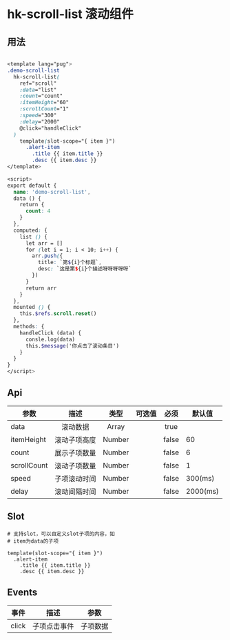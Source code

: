 # hk-scroll-list 滚动组件

## 用法

<template>
  <demo-scroll-list></demo-scroll-list>
</template>

```scss

<template lang="pug">
.demo-scroll-list
  hk-scroll-list(
    ref="scroll"
    :data="list"
    :count="count"
    :itemHeight="60"
    :scrollCount="1"
    :speed="300"
    :delay="2000"
    @click="handleClick"
  )
    template(slot-scope="{ item }")
      .alert-item
        .title {{ item.title }}
        .desc {{ item.desc }}
</template>

<script>
export default {
  name: 'demo-scroll-list',
  data () {
    return {
      count: 4
    }
  },
  computed: {
    list () {
      let arr = []
      for (let i = 1; i < 10; i++) {
        arr.push({
          title: `第${i}个标题`,
          desc: `这是第${i}个描述呀呀呀呀呀`
        })
      }
      return arr
    }
  },
  mounted () {
    this.$refs.scroll.reset()
  },
  methods: {
    handleClick (data) {
      consle.log(data)
      this.$message('你点击了滚动条目')
    }
  }
}
</script>

```

## Api

| 参数 | 描述 | 类型 | 可选值 | 必须 | 默认值 |
| -- |:----: | :--: | :--: | :--: | -- |
| data | 滚动数据 | Array |  | true |  |
| itemHeight | 滚动子项高度 | Number |  | false | 60 |
| count | 展示子项数量 | Number |  | false | 6 |
| scrollCount | 滚动子项数量 | Number |  | false | 1 |
| speed | 子项滚动时间 | Number |  | false | 300(ms) |
| delay | 滚动间隔时间 | Number |  | false | 2000(ms) |

## Slot

```pug
# 支持slot，可以自定义slot子项的内容，如
# item为data的子项

template(slot-scope="{ item }")
  .alert-item
    .title {{ item.title }}
    .desc {{ item.desc }}

```
## Events

| 事件 | 描述 | 参数 |
| -- |:----: | :--: |
| click | 子项点击事件 | 子项数据 |
